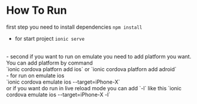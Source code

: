 # How To Run
first step you need to install dependencies 
 `npm install`
- for start project
 `ionic serve`
 <br>
 - second if you want to run on emulate you need to add platform you want. You can add platform by command 
 <br>
 `ionic cordova platforn add ios` or  `ionic cordova platforn add adroid`
 <br>
- for run on emulate ios
<br>
  `ionic cordova emulate ios --target=iPhone-X`
 <br>
or if you want do run in live reload mode you can add `-l` like this
  `ionic cordova emulate ios --target=iPhone-X -l`
